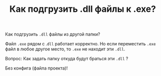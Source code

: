 ﻿---
title: "Как подгрузить .dll файлы к .exe?"
se.owner.user_id: 308892
se.owner.display_name: "InvertSOD"
se.owner.link: "https://ru.stackoverflow.com/users/308892/invertsod"
se.link: "https://ru.stackoverflow.com/questions/930603/%d0%9a%d0%b0%d0%ba-%d0%bf%d0%be%d0%b4%d0%b3%d1%80%d1%83%d0%b7%d0%b8%d1%82%d1%8c-dll-%d1%84%d0%b0%d0%b9%d0%bb%d1%8b-%d0%ba-exe"
se.question_id: 930603
se.post_type: question
se.score: 0
---
<p>Как подгрузить <code>.dll</code> файлы из другой папки?</p>

<p>Файл <code>.exe</code> рядом с .<code>dll</code> работает корректно. Но если переместить <code>.exe</code> файл в любое другое место, то <code>.exe</code> не находит эти <code>.dll</code>.</p>

<p>Вопрос: Как задать папку откуда будут браться эти <code>.dll</code> ? </p>

<p>Без конфига (файла проекта)!</p>
